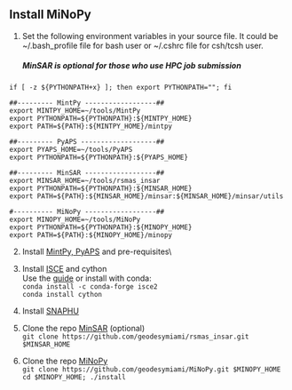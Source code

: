 ## Install MiNoPy

1. Set the following environment variables in your source file. It could be ~/.bash_profile file for bash user or ~/.cshrc file for csh/tcsh user.

   ##### MinSAR is optional for those who use HPC job submission 

```
if [ -z ${PYTHONPATH+x} ]; then export PYTHONPATH=""; fi

##--------- MintPy ------------------##
export MINTPY_HOME=~/tools/MintPy
export PYTHONPATH=${PYTHONPATH}:${MINTPY_HOME}
export PATH=${PATH}:${MINTPY_HOME}/mintpy

##--------- PyAPS -------------------##
export PYAPS_HOME=~/tools/PyAPS
export PYTHONPATH=${PYTHONPATH}:${PYAPS_HOME}

##--------- MinSAR ------------------##
export MINSAR_HOME=~/tools/rsmas_insar
export PYTHONPATH=${PYTHONPATH}:${MINSAR_HOME}
export PATH=${PATH}:${MINSAR_HOME}/minsar:${MINSAR_HOME}/minsar/utils

#---------- MiNoPy ------------------##
export MINOPY_HOME=~/tools/MiNoPy
export PYTHONPATH=${PYTHONPATH}:${MINOPY_HOME}
export PATH=${PATH}:${MINOPY_HOME}/minopy

```

2. Install [MintPy, PyAPS](https://github.com/insarlab/MintPy/blob/main/docs/installation.md) and pre-requisites\

3. Install [ISCE](https://github.com/isce-framework/isce2) and cython\
Use the [guide](https://github.com/isce-framework/isce2) or install with conda:\
`conda install -c conda-forge isce2 `\
`conda install cython`

4. Install [SNAPHU](https://web.stanford.edu/group/radar/softwareandlinks/sw/snaphu/)

5. Clone the repo [MinSAR](https://github.com/geodesymiami/rsmas_insar) (optional)\
`git clone https://github.com/geodesymiami/rsmas_insar.git $MINSAR_HOME`

6. Clone the repo [MiNoPy](https://github.com/geodesymiami/MiNoPy)\
`git clone https://github.com/geodesymiami/MiNoPy.git $MINOPY_HOME`\
`cd $MINOPY_HOME; ./install`
